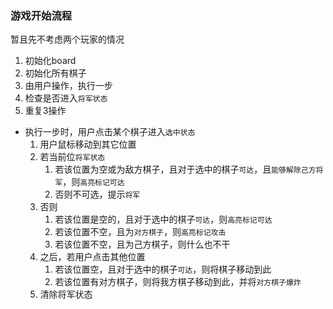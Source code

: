 


### 游戏开始流程

暂且先不考虑两个玩家的情况

1. 初始化board
2. 初始化所有棋子
3. 由用户操作，执行一步
4. 检查是否进入`将军状态`
5. 重复3操作

- 执行一步时，用户点击某个棋子进入`选中状态`
  1. 用户鼠标移动到其它位置
  2. 若当前位`将军状态`
     1. 若该位置为空或为敌方棋子，且对于选中的棋子`可达`，且`能够解除己方将军`，则`高亮标记可达`
     2. 否则不可选，提示`将军`
  3. 否则
     1. 若该位置是空的，且对于选中的棋子`可达`，则`高亮标记可达`
     2. 若该位置不空，且为`对方棋子`，则`高亮标记攻击`
     3. 若该位置不空，且为己方棋子，则什么也不干
  4. 之后，若用户点击其他位置
     1. 若该位置空，且对于选中的棋子`可达`，则将棋子移动到此
     2. 若该位置有对方棋子，则将我方棋子移动到此，并将`对方棋子爆炸`
  5. 清除将军状态